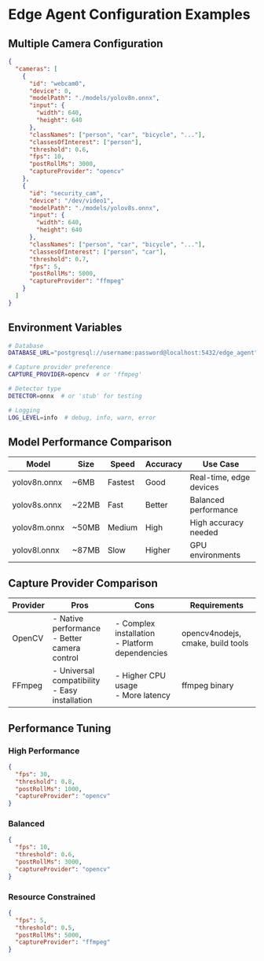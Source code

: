 # Edge Agent Configuration Examples

## Multiple Camera Configuration

```json
{
  "cameras": [
    {
      "id": "webcam0",
      "device": 0,
      "modelPath": "./models/yolov8n.onnx",
      "input": {
        "width": 640,
        "height": 640
      },
      "classNames": ["person", "car", "bicycle", "..."],
      "classesOfInterest": ["person"],
      "threshold": 0.6,
      "fps": 10,
      "postRollMs": 3000,
      "captureProvider": "opencv"
    },
    {
      "id": "security_cam",
      "device": "/dev/video1",
      "modelPath": "./models/yolov8s.onnx",
      "input": {
        "width": 640,
        "height": 640
      },
      "classNames": ["person", "car", "bicycle", "..."],
      "classesOfInterest": ["person", "car"],
      "threshold": 0.7,
      "fps": 5,
      "postRollMs": 5000,
      "captureProvider": "ffmpeg"
    }
  ]
}
```

## Environment Variables

```bash
# Database
DATABASE_URL="postgresql://username:password@localhost:5432/edge_agent"

# Capture provider preference
CAPTURE_PROVIDER=opencv  # or 'ffmpeg'

# Detector type
DETECTOR=onnx  # or 'stub' for testing

# Logging
LOG_LEVEL=info  # debug, info, warn, error
```

## Model Performance Comparison

| Model        | Size  | Speed   | Accuracy | Use Case                |
| ------------ | ----- | ------- | -------- | ----------------------- |
| yolov8n.onnx | ~6MB  | Fastest | Good     | Real-time, edge devices |
| yolov8s.onnx | ~22MB | Fast    | Better   | Balanced performance    |
| yolov8m.onnx | ~50MB | Medium  | High     | High accuracy needed    |
| yolov8l.onnx | ~87MB | Slow    | Higher   | GPU environments        |

## Capture Provider Comparison

| Provider | Pros                                             | Cons                                              | Requirements                      |
| -------- | ------------------------------------------------ | ------------------------------------------------- | --------------------------------- |
| OpenCV   | - Native performance<br>- Better camera control  | - Complex installation<br>- Platform dependencies | opencv4nodejs, cmake, build tools |
| FFmpeg   | - Universal compatibility<br>- Easy installation | - Higher CPU usage<br>- More latency              | ffmpeg binary                     |

## Performance Tuning

### High Performance

```json
{
  "fps": 30,
  "threshold": 0.8,
  "postRollMs": 1000,
  "captureProvider": "opencv"
}
```

### Balanced

```json
{
  "fps": 10,
  "threshold": 0.6,
  "postRollMs": 3000,
  "captureProvider": "opencv"
}
```

### Resource Constrained

```json
{
  "fps": 5,
  "threshold": 0.5,
  "postRollMs": 5000,
  "captureProvider": "ffmpeg"
}
```
